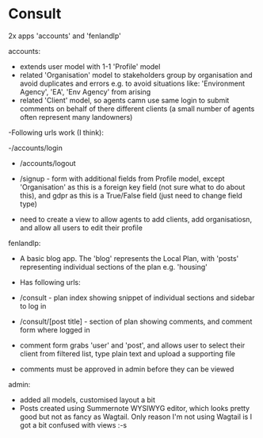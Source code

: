 # Consult


2x apps 'accounts' and 'fenlandlp'

accounts:

- extends user model with 1-1 'Profile' model
- related 'Organisation' model to stakeholders group by organisation and avoid duplicates and errors e.g. to avoid situations like: 'Environment Agency', 'EA', 'Env Agency' from arising
- related 'Client' model, so agents camn use same login to submit comments on behalf of there different clients (a small number of agents often represent many landowners)

-Following urls work (I think):

-/accounts/login
- /accounts/logout
- /signup - form with additional fields from Profile model, except 'Organisation' as this is a foreign key field (not sure what to do about this), and gdpr as this is a True/False field (just need to change field type)

- need to create a view to allow agents to add clients, add organisatiosn, and allow all users to edit their profile


fenlandlp:

- A basic blog app. The 'blog' represents the Local Plan, with 'posts' representing individual sections of the plan e.g. 'housing'

- Has following urls:

- /consult - plan index showing snippet of individual sections and sidebar to log in
- /consult/[post title] - section of plan showing comments, and comment form where logged in

- comment form grabs 'user' and 'post', and allows user to select their client from filtered list, type plain text and upload a supporting file
- comments must be approved in admin before they can be viewed


admin: 

- added all models, customised layout a bit
- Posts created using Summernote WYSIWYG editor, which looks pretty good but not as fancy as Wagtail. Only reason I'm not using Wagtail is I got a bit confused with views :-s
 
